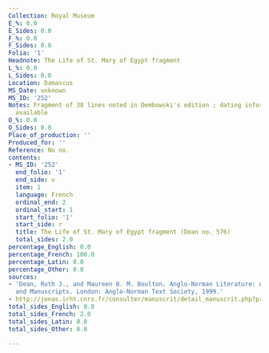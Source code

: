 ```yaml
---
Collection: Royal Museum
E_%: 0.0
E_Sides: 0.0
F_%: 0.0
F_Sides: 0.0
Folia: '1'
Headnote: The Life of St. Mary of Egypt fragment
L_%: 0.0
L_Sides: 0.0
Location: Damascus
MS_Date: unknown
MS_ID: '252'
Notes: Fragment of 38 lines noted in Dembowski's edition ; dating information not
  available
O_%: 0.0
O_Sides: 0.0
Place_of_production: ''
Produced_for: ''
Reference: No no.
contents:
- MS_ID: '252'
  end_folio: '1'
  end_side: v
  item: 1
  language: French
  ordinal_end: 2
  ordinal_start: 1
  start_folio: '1'
  start_side: r
  title: The Life of St. Mary of Egypt fragment (Dean no. 576)
  total_sides: 2.0
percentage_English: 0.0
percentage_French: 100.0
percentage_Latin: 0.0
percentage_Other: 0.0
sources:
- 'Dean, Ruth J., and Maureen B. M. Boulton. Anglo-Norman Literature: A Guide to Texts
  and Manuscripts. London: Anglo-Norman Text Society, 1999.'
- http://jonas.irht.cnrs.fr/consulter/manuscrit/detail_manuscrit.php?projet=74848
total_sides_English: 0.0
total_sides_French: 2.0
total_sides_Latin: 0.0
total_sides_Other: 0.0

---
```

